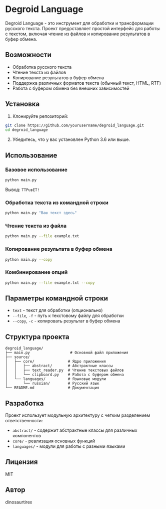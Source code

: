# Degroid Language

Degroid Language - это инструмент для обработки и трансформации русского текста. Проект предоставляет простой интерфейс для работы с текстом, включая чтение из файлов и копирование результатов в буфер обмена.

## Возможности

- Обработка русского текста
- Чтение текста из файлов
- Копирование результатов в буфер обмена
- Поддержка различных форматов текста (обычный текст, HTML, RTF)
- Работа с буфером обмена без внешних зависимостей

## Установка

1. Клонируйте репозиторий:

```bash
git clone https://github.com/yourusername/degroid_language.git
cd degroid_language
```

2. Убедитесь, что у вас установлен Python 3.6 или выше.

## Использование

### Базовое использование

```bash
python main.py
```

Вывод: `TTPuвET!`

### Обработка текста из командной строки

```bash
python main.py "Ваш текст здесь"
```

### Чтение текста из файла

```bash
python main.py --file example.txt
```

### Копирование результата в буфер обмена

```bash
python main.py --copy
```

### Комбинирование опций

```bash
python main.py --file example.txt --copy
```

## Параметры командной строки

- `text` - текст для обработки (опционально)
- `--file`, `-f` - путь к текстовому файлу для обработки
- `--copy`, `-c` - копировать результат в буфер обмена

## Структура проекта

```
degroid_language/
├── main.py                  # Основной файл приложения
├── source/
│   ├── core/               # Ядро приложения
│   │   ├── abstract/       # Абстрактные классы
│   │   ├── text_reader.py  # Чтение текстовых файлов
│   │   └── clipboard.py    # Работа с буфером обмена
│   └── languages/          # Языковые модули
│       └── russian/        # Русский язык
└── README.md               # Документация
```

## Разработка

Проект использует модульную архитектуру с четким разделением ответственности:

- `abstract/` - содержит абстрактные классы для различных компонентов
- `core/` - реализация основных функций
- `languages/` - модули для работы с разными языками

## Лицензия

MIT

## Автор

dinosaurtirex
